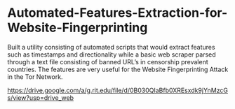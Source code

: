 # Automated-Features-Extraction-for-Website-Fingerprinting

Built a utility consisting of automated scripts that would extract features such as timestamps and directionality while a basic web scraper parsed through a text file consisting of banned URL’s in censorship prevalent countries. The features are very useful for the Website Fingerprinting Attack in the Tor Network.

https://drive.google.com/a/g.rit.edu/file/d/0B030QIaBfb0XREsxdk9jYnMzcGs/view?usp=drive_web
